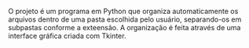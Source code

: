 O projeto é um programa em Python que organiza automaticamente os arquivos dentro de uma pasta escolhida pelo usuário, separando-os em subpastas conforme a exteensão.
A organização é feita através de uma interface gráfica criada com Tkinter.

